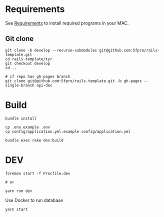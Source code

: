 # Requirements

See [Requirements](REQUIREMENTS.md) to install required programs in your MAC.

## Git clone

```
git clone -b develop --recurse-submodules git@github.com:5fpro/rails-template.git
cd rails-template/tyr
git checkout develop
cd ..

# if repo has gh-pages branch
git clone git@github.com:5fpro/rails-template.git -b gh-pages --single-branch api-doc
```

# Build

```
bundle install
```

```
cp .env.example .env
cp config/application.yml.example config/application.yml
```

```
bundle exec rake dev:build
```

# DEV

```shell
foreman start -f Procfile.dev

# or

yarn run dev
```

Use Docker to run database

```shell
yarn start
```
